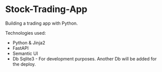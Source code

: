 # Stock-Trading-App

Building a trading app with Python.

Technologies used:

* Python & Jinja2
* FastAPI
* Semantic UI
* Db Sqlite3 - For development purposes. Another Db will be added for the deploy.

